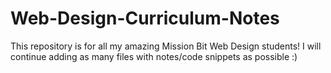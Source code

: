 # Web-Design-Curriculum-Notes
This repository is for all my amazing Mission Bit Web Design students! I will continue adding as many files with notes/code snippets as possible :)

